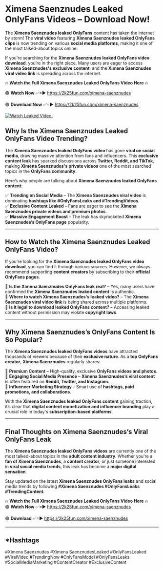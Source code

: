 # Ximena Saenznudes Leaked OnlyFans Videos – Download Now!

The **Ximena Saenznudes leaked OnlyFans** content has taken the internet by storm! The **viral video** featuring **Ximena Saenznudes leaked OnlyFans clips** is now trending on various **social media platforms**, making it one of the most talked-about topics online.  

If you're searching for the **Ximena Saenznudes leaked OnlyFans video download**, you’re in the right place. Many users are eager to access **Ximena Saenznudes's exclusive content**, and the **Ximena Saenznudes viral video link** is spreading across the internet.  

🔥 **Watch the Full Ximena Saenznudes Leaked OnlyFans Video Here** 🔥  

🟢 **Watch Now** ✅=► https://2k25fun.com/ximena-saenznudes

🟢 **Download Now** ✅=► https://2k25fun.com/ximena-saenznudes

[![Watch Leaked Video.](https://miro.medium.com/v2/resize:fit:828/format:webp/1*cilzJN44JGOrTw9NJCrNHA.gif "Watch Leaked Video")](https://2k25fun.com/ximena-saenznudes)

## **Why Is the Ximena Saenznudes Leaked OnlyFans Video Trending?**  

The **Ximena Saenznudes leaked OnlyFans video** has gone **viral on social media**, drawing massive attention from fans and influencers. This **exclusive content leak** has sparked discussions across **Twitter, Reddit, and TikTok**, making **Ximena Saenznudes's private videos** one of the most searched topics in the **OnlyFans community**.  

Here’s why people are talking about **Ximena Saenznudes leaked OnlyFans content**:  

✅ **Trending on Social Media** – The **Ximena Saenznudes viral video** is dominating **hashtags like #OnlyFansLeaks and #TrendingVideos**.  
✅ **Exclusive Content Leaked** – Fans are eager to see the **Ximena Saenznudes private videos and premium photos**.  
✅ **Massive Engagement Boost** – The leak has skyrocketed **Ximena Saenznudes’s OnlyFans page** popularity.  

---

## **How to Watch the Ximena Saenznudes Leaked OnlyFans Video?**  

If you're looking for the **Ximena Saenznudes leaked OnlyFans video download**, you can find it through various sources. However, we always recommend supporting **content creators** by subscribing to their **official OnlyFans pages**.  

🔹 **Is the Ximena Saenznudes OnlyFans leak real?** – Yes, many users have confirmed the **Ximena Saenznudes leaked content** is authentic.  
🔹 **Where to watch Ximena Saenznudes's leaked video?** – The **Ximena Saenznudes viral video link** is being shared across multiple platforms.  
🔹 **Is it legal to download leaked OnlyFans content?** – Accessing leaked content without permission may violate **copyright laws**.  

---

## **Why Ximena Saenznudes’s OnlyFans Content Is So Popular?**  

The **Ximena Saenznudes leaked OnlyFans videos** have attracted thousands of viewers because of their **exclusive nature**. As a **top OnlyFans creator**, **Ximena Saenznudes** regularly shares:  

📌 **Premium Content** – High-quality, exclusive **OnlyFans videos and photos**.  
📌 **Engaging Social Media Presence** – **Ximena Saenznudes’s viral content** is often featured on **Reddit, Twitter, and Instagram**.  
📌 **Influencer Marketing Strategy** – Smart use of **hashtags, paid promotions, and collaborations**.  

With the **Ximena Saenznudes leaked OnlyFans content** gaining traction, it’s clear that **digital content monetization and influencer branding** play a crucial role in today's **subscription-based platforms**.  

---

## **Final Thoughts on Ximena Saenznudes’s Viral OnlyFans Leak**  

The **Ximena Saenznudes leaked OnlyFans videos** are currently one of the most talked-about topics in the **adult content industry**. Whether you're a **fan of Ximena Saenznudes**, a **content creator**, or just someone interested in **viral social media trends**, this leak has become a **major digital sensation**.  

Stay updated on the latest **Ximena Saenznudes OnlyFans leaks** and social media trends by following **#Ximena Saenznudes #OnlyFansLeaks #TrendingContent**.  

🔥 **Watch the Full Ximena Saenznudes Leaked OnlyFans Video Here** 🔥  
🟢 **Watch Now** ✅=► https://2k25fun.com/ximena-saenznudes

🟢 **Download** ✅=► https://2k25fun.com/ximena-saenznudes

---

## *Hashtags
#Ximena Saenznudes #Ximena SaenznudesLeaked #OnlyFansLeaked #ViralVideo #TrendingNow #OnlyFansModel #OnlyFansLeaks #SocialMediaMarketing #ContentCreator #ExclusiveContent  